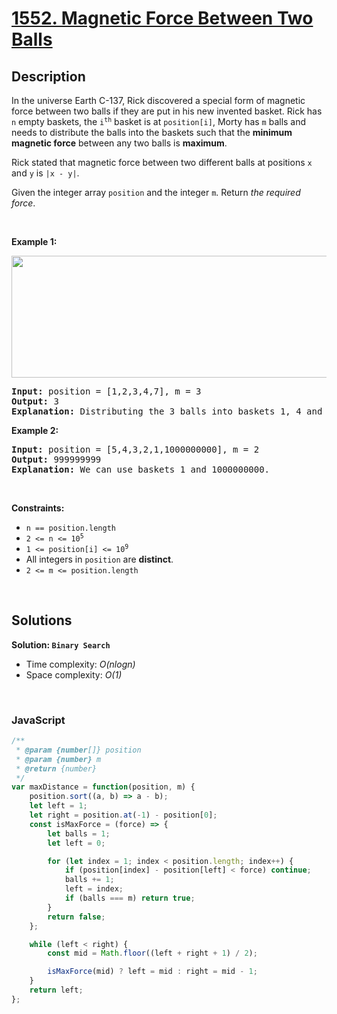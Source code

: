 # [1552. Magnetic Force Between Two Balls](https://leetcode.com/problems/magnetic-force-between-two-balls)

## Description

<div class="xFUwe" data-track-load="description_content"><p>In the universe Earth C-137, Rick discovered a special form of magnetic force between two balls if they are put in his new invented basket. Rick has <code>n</code> empty baskets, the <code>i<sup>th</sup></code> basket is at <code>position[i]</code>, Morty has <code>m</code> balls and needs to distribute the balls into the baskets such that the <strong>minimum magnetic force</strong> between any two balls is <strong>maximum</strong>.</p>

<p>Rick stated that magnetic force between two different balls at positions <code>x</code> and <code>y</code> is <code>|x - y|</code>.</p>

<p>Given the integer array <code>position</code> and the integer <code>m</code>. Return <em>the required force</em>.</p>

<p>&nbsp;</p>
<p><strong class="example">Example 1:</strong></p>
<img alt="" src="https://assets.leetcode.com/uploads/2020/08/11/q3v1.jpg" style="width: 562px; height: 195px;">
<pre><strong>Input:</strong> position = [1,2,3,4,7], m = 3
<strong>Output:</strong> 3
<strong>Explanation:</strong> Distributing the 3 balls into baskets 1, 4 and 7 will make the magnetic force between ball pairs [3, 3, 6]. The minimum magnetic force is 3. We cannot achieve a larger minimum magnetic force than 3.
</pre>

<p><strong class="example">Example 2:</strong></p>

<pre><strong>Input:</strong> position = [5,4,3,2,1,1000000000], m = 2
<strong>Output:</strong> 999999999
<strong>Explanation:</strong> We can use baskets 1 and 1000000000.
</pre>

<p>&nbsp;</p>
<p><strong>Constraints:</strong></p>

<ul>
	<li><code>n == position.length</code></li>
	<li><code>2 &lt;= n &lt;= 10<sup>5</sup></code></li>
	<li><code>1 &lt;= position[i] &lt;= 10<sup>9</sup></code></li>
	<li>All integers in <code>position</code> are <strong>distinct</strong>.</li>
	<li><code>2 &lt;= m &lt;= position.length</code></li>
</ul>
</div>

<p>&nbsp;</p>

## Solutions

**Solution: `Binary Search`**
- Time complexity: <em>O(nlogn)</em>
- Space complexity: <em>O(1)</em>

<p>&nbsp;</p>

### **JavaScript**

```js
/**
 * @param {number[]} position
 * @param {number} m
 * @return {number}
 */
var maxDistance = function(position, m) {
    position.sort((a, b) => a - b);
    let left = 1;
    let right = position.at(-1) - position[0];
    const isMaxForce = (force) => {
        let balls = 1;
        let left = 0;

        for (let index = 1; index < position.length; index++) {
            if (position[index] - position[left] < force) continue;
            balls += 1;
            left = index;
            if (balls === m) return true;
        }
        return false;
    };

    while (left < right) {
        const mid = Math.floor((left + right + 1) / 2);

        isMaxForce(mid) ? left = mid : right = mid - 1;
    }
    return left;
};
```
